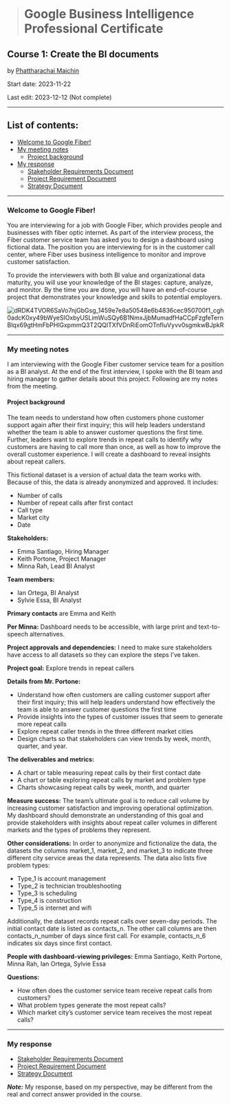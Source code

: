 > # Google Business Intelligence Professional Certificate

## **Course 1: Create the BI documents**

by [Phattharachai Maichin](https://www.linkedin.com/in/phattharachai-m/)

Start date: 2023-11-22

Last edit: 2023-12-12 (Not complete)
***
## List of contents:
  - [Welcome to Google Fiber!](#welcome-to-google-fiber!)
  - [My meeting notes](#my-meeting-notes)
    - [Project background](#project-background)
  - [My response](#my-response)
    - [Stakeholder Requirements Document]()
    - [Project Requirement Document]()
    - [Strategy Document]()
---
### Welcome to Google Fiber!
You are interviewing for a job with Google Fiber, which provides people and businesses with fiber optic internet. As part of the interview process, the Fiber customer service team has asked you to design a dashboard using fictional data. 
The position you are interviewing for is in the customer call center, where Fiber uses business intelligence to monitor and improve customer satisfaction.

To provide the interviewers with both BI value and organizational data maturity, you will use your knowledge of the BI stages: capture, analyze, and monitor. 
By the time you are done, you will have an end-of-course project that demonstrates your knowledge and skills to potential employers.

![dRDK4TVOR6SaVo7njGbGsg_1459e7e8a50548e6b4836cec950700f1_cgh0adcK0xy49bWyeSIOxbyUSLimWuSQy6B1NmxJjbMumadfHaCCpFzgfeTernBlqx69gtHmFbPHlGxpmmQ3T2QQITXfVDnRiEomOTnfIuVyvv0sgmkwBJpkR](https://github.com/Fenoemos/MyArchive/assets/145377446/fdd22ec0-ff93-4405-a731-d6100bb3189d)
___
### My meeting notes
I am interviewing with the Google Fiber customer service team for a position as a BI analyst. 
At the end of the first interview, I spoke with the BI team and hiring manager to gather details about this project. 
Following are my notes from the meeting. 

#### Project background
The team needs to understand how often customers  phone customer support again after their first inquiry; this will help leaders understand whether the team is able to answer customer questions the first time. 
Further, leaders want to explore trends in repeat calls to identify why customers are having to call more than once, as well as how to improve the overall customer experience. I will create a dashboard to reveal insights about repeat callers. 

This fictional dataset is a version of actual data the team works with. Because of this, the data is already anonymized and approved. It includes:
  - Number of calls
  - Number of repeat calls after first contact
  - Call type
  - Market city
  - Date

**Stakeholders:**
  - Emma Santiago, Hiring Manager
  - Keith Portone, Project Manager
  - Minna Rah, Lead BI Analyst

**Team members:**
  - Ian Ortega, BI Analyst
  - Sylvie Essa, BI Analyst

**Primary contacts** 
are Emma and Keith

**Per Minna:** 
Dashboard needs to be accessible, with large print and text-to-speech alternatives.

**Project approvals and dependencies:**
I need to make sure stakeholders have access to all datasets so they can explore the steps I’ve taken.

**Project goal:** 
Explore trends in repeat callers

**Details from Mr. Portone:**
  - Understand how often customers are calling customer support after their first inquiry; this will help leaders understand how effectively the team is able to answer customer questions the first time
  - Provide insights into the types of customer issues that seem to generate more repeat calls
  - Explore repeat caller trends in the three different market cities
  - Design charts so that stakeholders can view trends by week, month, quarter, and year. 

**The deliverables and metrics:**
  - A chart or table measuring repeat calls by their first contact date
  - A chart or table exploring repeat calls by market and problem type
  - Charts showcasing repeat calls by week, month, and quarter

**Measure success:**
The team’s ultimate goal is to reduce call volume by increasing customer satisfaction and improving operational optimization. 
My dashboard should demonstrate an understanding of this goal and provide stakeholders with insights about repeat caller volumes in different markets and the types of problems they represent. 

**Other considerations:**
In order to anonymize and fictionalize the data, the datasets the columns market_1, market_2, and market_3 to indicate three different city service areas the data represents. 
The data also lists five problem types:
  - Type_1 is account management
  - Type_2 is technician troubleshooting
  - Type_3 is scheduling
  - Type_4 is construction
  - Type_5 is internet and wifi

Additionally, the dataset records repeat calls over seven-day periods. The initial contact date is listed as contacts_n. 
The other call columns are then contacts_n_number of days since first call. For example, contacts_n_6 indicates six days since first contact. 

**People with dashboard-viewing privileges:** 
Emma Santiago, Keith Portone, Minna Rah, Ian Ortega, Sylvie Essa

**Questions:**
  - How often does the customer service team receive repeat calls from customers?
  - What problem types generate the most repeat calls?
  - Which market city’s customer service team receives the most repeat calls?
___
### My response
+ [Stakeholder Requirements Document]()
+ [Project Requirement Document]()
+ [Strategy Document]()

**_Note:_** My response, based on my perspective, may be different from the real and correct answer provided in the course.
